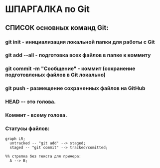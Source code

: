 # ШПАРГАЛКА по Git
## СПИСОК основных команд Git:
### git init - инициализация локальной папки для работы с Git
### git add --all - подготовка всех файлов в папке к коммиту
### git commit -m "Сообщение" - коммит (сохранение подготовленых файлов в Git локально)
### git push - размещение сохраненных файлов на GitHub

### HEAD -- это голова.
### Коммит - всему голова.
### Статусы файлов:

```mermaid
graph LR;
  untracked -- "git add" --> staged;
  staged -- "git commit" --> tracked/comitted;

%% стрелка без текста для примера:
  A --> B;
```